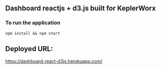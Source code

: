 ## Dashboard reactjs + d3.js built for KeplerWorx

### To run the application 
```
npm install && npm start
```

##  Deployed URL:

https://dashboard-react-d3js.herokuapp.com/
